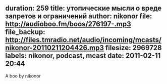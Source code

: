 duration: 259
title: утопические мысли о вреде запретов и ограничений
author: nikonor
file: http://audioboo.fm/boos/276197-.mp3
file_backup: http://files.tmradio.net/audio/incoming/mcasts/nikonor-20110211204426.mp3
filesize: 2969728
labels: nikonor, podcast, mcast
date: 2011-02-11 20:44
---
A boo by nikonor
